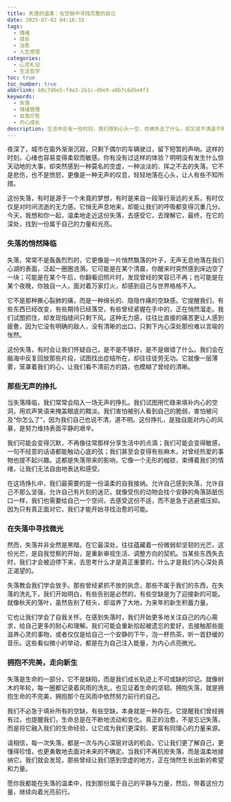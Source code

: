 ```yaml
---
title: 失落的温柔：在空缺中寻找完整的自己
date: 2025-07-02 04:16:33
tags:
  - 情绪
  - 成长
  - 治愈
  - 人生感悟
categories:
  - 心灵札记
  - 生活哲学
toc: true
toc_number: true
abbrlink: b8c7d6e5-f4a3-2b1c-d0e9-a8b7c6d5e4f3
keywords:
  - 失落
  - 情绪管理
  - 自我疗愈
  - 内心成长
description: 生活中总有一些时刻，我们感到心头一空，仿佛失去了什么，却又说不清道不明。那是一种悄然降临的失落，它不喧嚣，却能深深地触动我们内心最柔软的地方。今天，我想与你一同，温柔地探触这份失落，去理解它，去拥抱它，最终在那些看似空缺的地方，找到更完整的自己。
---
```


夜深了，城市在窗外渐渐沉寂，只剩下偶尔的车辆驶过，留下短暂的声响。这样的时刻，心绪也容易变得柔软而敏感。你有没有过这样的体验？明明没有发生什么惊天动地的大事，却突然感到一种莫名的空虚，一种淡淡的、挥之不去的失落。它不是悲伤，也不是愤怒，更像是一种无声的叹息，轻轻地落在心头，让人有些不知所措。

这份失落，有时是源于一个未竟的梦想，有时是来自一段渐行渐远的关系，有时仅仅是对时间流逝的无力感。它悄无声息地来，却能让我们的呼吸都变得沉重几分。今天，我想和你一起，温柔地走近这份失落，去感受它，去理解它，最终，在它的深处，找到一份属于自己的力量和光亮。

### 失落的悄然降临

失落，常常不是轰轰烈烈的，它更像是一片悄然飘落的叶子，无声无息地落在我们心湖的表面，泛起一圈圈涟漪。它可能是在某个清晨，你醒来时突然感到床边空了一块；可能是在某个午后，你翻看旧照片时，发现曾经的笑容已不再；也可能是在某个夜晚，你独自一人，面对着万家灯火，却感到自己与世界格格不入。

它不是那种撕心裂肺的痛，而是一种绵长的、隐隐作痛的空缺感。它提醒我们，有些东西已经改变，有些期待已经落空，有些曾经紧握在手中的，正在悄然溜走。我们试图抓住，却发现指缝间只剩下风。这种无力感，往往比直接的痛苦更让人感到疲惫，因为它没有明确的敌人，没有清晰的出口，只剩下内心深处那份难以言喻的怅然。

这份失落，有时会让我们怀疑自己，是不是不够好，是不是做错了什么。我们会在脑海中反复回放那些片段，试图找出症结所在，却往往徒劳无功。它就像一层薄雾，笼罩着我们的心，让我们看不清前方的路，也模糊了曾经的清晰。

### 那些无声的挣扎

当失落降临，我们常常会陷入一场无声的挣扎。我们试图用忙碌来填补内心的空洞，用欢声笑语来掩盖眼底的黯淡。我们害怕被别人看到自己的脆弱，害怕被问及“你怎么了”，因为我们自己也说不清，道不明。这份挣扎，是独自面对内心的风暴，是努力维持表面平静的艰辛。

我们可能会变得沉默，不再像往常那样分享生活中的点滴；我们可能会变得敏感，一句不经意的话语都能触动心底的弦；我们甚至会变得有些麻木，对曾经热爱的事物也提不起兴趣。这都是失落带来的影响，它像一个无形的枷锁，束缚着我们的情绪，让我们无法自由地表达和感受。

在这场挣扎中，我们最需要的是一份温柔的自我接纳。允许自己感到失落，允许自己不那么坚强，允许自己有片刻的迷茫。就像受伤的动物会找个安静的角落舔舐伤口一样，我们也需要给自己一个空间，去感受这份不适，而不是急于逃避或压抑。因为只有真正面对它，我们才能开始寻找治愈的可能。

### 在失落中寻找微光

然而，失落并非全然是黑暗。在它最深处，往往蕴藏着一份微弱却坚韧的光芒。这份光芒，是自我觉察的开始，是重新审视生活、调整方向的契机。当某些东西失去时，我们才会被迫停下来，去思考什么才是真正重要的，什么才是我们内心深处真正渴望的。

失落教会我们学会放手。那些曾经紧抓不放的执念，那些不属于我们的东西，在失落的洗礼下，我们开始明白，有些告别是必然的，有些空缺是为了迎接新的可能。就像秋天的落叶，虽然告别了枝头，却滋养了大地，为来年的新生积蓄力量。

它也让我们学会了自我关怀。在感到失落时，我们开始更多地关注自己的内心需求，给自己更多的耐心和理解。我们可能会重新拾起被遗忘的爱好，去接触那些能滋养心灵的事物，或者仅仅是给自己一个安静的下午，泡一杯热茶，听一首舒缓的音乐。这些看似微小的举动，都是在为自己注入能量，为内心点亮微光。

### 拥抱不完美，走向新生

失落是生命的一部分，它不是缺陷，而是我们成长轨迹上不可或缺的印记。就像树木的年轮，每一圈都记录着风雨的洗礼，也见证着生命的坚韧。拥抱失落，就是拥抱生命的不完美，拥抱那个在风雨中依然努力前行的自己。

我们不必急于填补所有的空缺，有些空缺，本身就是一种存在。它提醒我们曾经拥有过，也提醒我们，生命总是在不断地流动和变化。真正的治愈，不是忘记失落，而是将它融入我们的生命经验，让它成为我们更深刻、更富有同理心的力量来源。

请相信，每一次失落，都是一次与内心深层对话的机会。它让我们更了解自己，更懂得珍惜，也更勇敢地去面对未来的不确定。当我们不再抗拒失落，而是温柔地接纳它，我们就会发现，那些曾经让我们感到空虚的地方，正在悄然生长出新的希望和力量。

愿你我都能在失落的温柔中，找到那份属于自己的平静与力量，然后，带着这份力量，继续向着光亮前行。